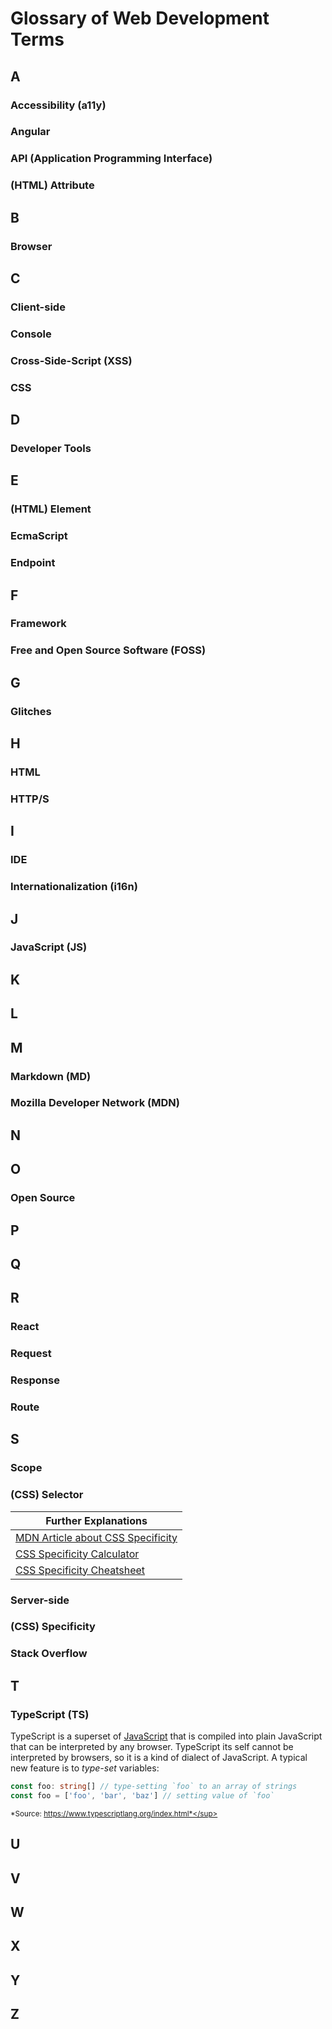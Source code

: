 # Glossary of Web Development Terms

## A

### Accessibility (a11y)

### Angular

### API (Application Programming Interface)

### (HTML) Attribute

## B

### Browser

## C

### Client-side

### Console

### Cross-Side-Script (XSS)

### CSS

## D

### Developer Tools

## E

### (HTML) Element

### EcmaScript

### Endpoint

## F

### Framework

### Free and Open Source Software (FOSS)

## G

### Glitches

## H

### HTML

### HTTP/S

## I

### IDE 

### Internationalization (i16n)

## J

### JavaScript (JS)

## K

## L

## M

### Markdown (MD)

### Mozilla Developer Network (MDN)

## N

## O

### Open Source

## P

## Q

## R

### React

### Request

### Response

### Route

## S

### Scope

### (CSS) Selector

| Further Explanations                            |
|-------------------------------------------------|
| [MDN Article about CSS Specificity][1]          |
| [CSS Specificity Calculator][2]                 |
| [CSS Specificity Cheatsheet][3]                 |


### Server-side

### (CSS) Specificity

### Stack Overflow

## T

### TypeScript (TS)

TypeScript is a superset of [JavaScript](#javascript-js) that is compiled into plain JavaScript that can be interpreted by any browser.
TypeScript its self cannot be interpreted by browsers, so it is a kind of dialect of JavaScript.
A typical new feature is to *type-set* variables:

```ts
const foo: string[] // type-setting `foo` to an array of strings
const foo = ['foo', 'bar', 'baz'] // setting value of `foo`
```

<sup>*Source: https://www.typescriptlang.org/index.html*</sup>

## U

## V

## W

## X

## Y

## Z

[1]: http:
[2]: https://specificity.keegan.st/
[3]: https://specifishity.com/
